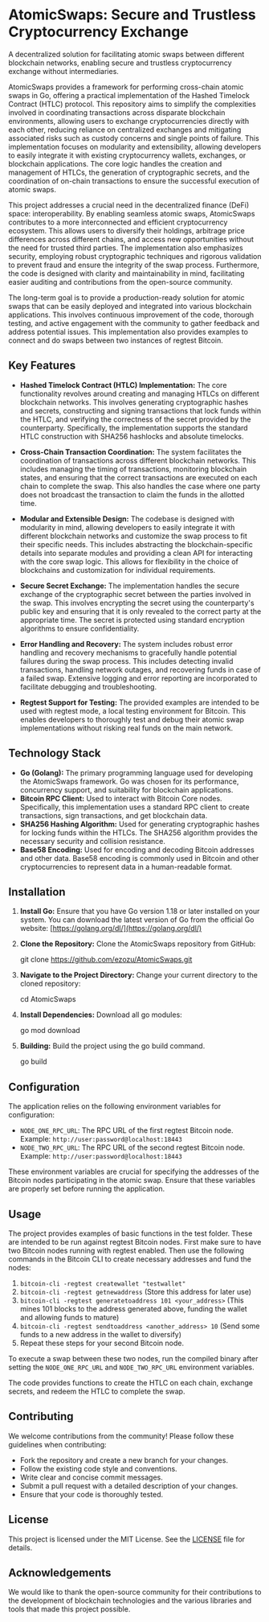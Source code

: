 # AtomicSwaps: Secure and Trustless Cryptocurrency Exchange

A decentralized solution for facilitating atomic swaps between different blockchain networks, enabling secure and trustless cryptocurrency exchange without intermediaries.

AtomicSwaps provides a framework for performing cross-chain atomic swaps in Go, offering a practical implementation of the Hashed Timelock Contract (HTLC) protocol. This repository aims to simplify the complexities involved in coordinating transactions across disparate blockchain environments, allowing users to exchange cryptocurrencies directly with each other, reducing reliance on centralized exchanges and mitigating associated risks such as custody concerns and single points of failure. This implementation focuses on modularity and extensibility, allowing developers to easily integrate it with existing cryptocurrency wallets, exchanges, or blockchain applications. The core logic handles the creation and management of HTLCs, the generation of cryptographic secrets, and the coordination of on-chain transactions to ensure the successful execution of atomic swaps.

This project addresses a crucial need in the decentralized finance (DeFi) space: interoperability. By enabling seamless atomic swaps, AtomicSwaps contributes to a more interconnected and efficient cryptocurrency ecosystem. This allows users to diversify their holdings, arbitrage price differences across different chains, and access new opportunities without the need for trusted third parties. The implementation also emphasizes security, employing robust cryptographic techniques and rigorous validation to prevent fraud and ensure the integrity of the swap process. Furthermore, the code is designed with clarity and maintainability in mind, facilitating easier auditing and contributions from the open-source community.

The long-term goal is to provide a production-ready solution for atomic swaps that can be easily deployed and integrated into various blockchain applications. This involves continuous improvement of the code, thorough testing, and active engagement with the community to gather feedback and address potential issues. This implementation also provides examples to connect and do swaps between two instances of regtest Bitcoin.

## Key Features

*   **Hashed Timelock Contract (HTLC) Implementation:** The core functionality revolves around creating and managing HTLCs on different blockchain networks. This involves generating cryptographic hashes and secrets, constructing and signing transactions that lock funds within the HTLC, and verifying the correctness of the secret provided by the counterparty. Specifically, the implementation supports the standard HTLC construction with SHA256 hashlocks and absolute timelocks.

*   **Cross-Chain Transaction Coordination:** The system facilitates the coordination of transactions across different blockchain networks. This includes managing the timing of transactions, monitoring blockchain states, and ensuring that the correct transactions are executed on each chain to complete the swap. This also handles the case where one party does not broadcast the transaction to claim the funds in the allotted time.

*   **Modular and Extensible Design:** The codebase is designed with modularity in mind, allowing developers to easily integrate it with different blockchain networks and customize the swap process to fit their specific needs. This includes abstracting the blockchain-specific details into separate modules and providing a clean API for interacting with the core swap logic. This allows for flexibility in the choice of blockchains and customization for individual requirements.

*   **Secure Secret Exchange:** The implementation handles the secure exchange of the cryptographic secret between the parties involved in the swap. This involves encrypting the secret using the counterparty's public key and ensuring that it is only revealed to the correct party at the appropriate time. The secret is protected using standard encryption algorithms to ensure confidentiality.

*   **Error Handling and Recovery:** The system includes robust error handling and recovery mechanisms to gracefully handle potential failures during the swap process. This includes detecting invalid transactions, handling network outages, and recovering funds in case of a failed swap. Extensive logging and error reporting are incorporated to facilitate debugging and troubleshooting.

*   **Regtest Support for Testing:** The provided examples are intended to be used with regtest mode, a local testing environment for Bitcoin. This enables developers to thoroughly test and debug their atomic swap implementations without risking real funds on the main network.

## Technology Stack

*   **Go (Golang):** The primary programming language used for developing the AtomicSwaps framework. Go was chosen for its performance, concurrency support, and suitability for blockchain applications.
*   **Bitcoin RPC Client:** Used to interact with Bitcoin Core nodes. Specifically, this implementation uses a standard RPC client to create transactions, sign transactions, and get blockchain data.
*   **SHA256 Hashing Algorithm:** Used for generating cryptographic hashes for locking funds within the HTLCs. The SHA256 algorithm provides the necessary security and collision resistance.
*   **Base58 Encoding:** Used for encoding and decoding Bitcoin addresses and other data. Base58 encoding is commonly used in Bitcoin and other cryptocurrencies to represent data in a human-readable format.

## Installation

1.  **Install Go:** Ensure that you have Go version 1.18 or later installed on your system. You can download the latest version of Go from the official Go website: [https://golang.org/dl/](https://golang.org/dl/)
2.  **Clone the Repository:** Clone the AtomicSwaps repository from GitHub:

    git clone https://github.com/ezozu/AtomicSwaps.git

3.  **Navigate to the Project Directory:** Change your current directory to the cloned repository:

    cd AtomicSwaps

4.  **Install Dependencies:** Download all go modules:

    go mod download

5.  **Building:** Build the project using the go build command.

    go build

## Configuration

The application relies on the following environment variables for configuration:

*   `NODE_ONE_RPC_URL`: The RPC URL of the first regtest Bitcoin node. Example: `http://user:password@localhost:18443`
*   `NODE_TWO_RPC_URL`: The RPC URL of the second regtest Bitcoin node. Example: `http://user:password@localhost:18443`

These environment variables are crucial for specifying the addresses of the Bitcoin nodes participating in the atomic swap. Ensure that these variables are properly set before running the application.

## Usage

The project provides examples of basic functions in the test folder. These are intended to be run against regtest Bitcoin nodes.
First make sure to have two Bitcoin nodes running with regtest enabled. Then use the following commands in the Bitcoin CLI to create necessary addresses and fund the nodes:

1.  `bitcoin-cli -regtest createwallet "testwallet"`
2.  `bitcoin-cli -regtest getnewaddress` (Store this address for later use)
3.  `bitcoin-cli -regtest generatetoaddress 101 <your_address>` (This mines 101 blocks to the address generated above, funding the wallet and allowing funds to mature)
4.  `bitcoin-cli -regtest sendtoaddress <another_address> 10` (Send some funds to a new address in the wallet to diversify)
5.  Repeat these steps for your second Bitcoin node.

To execute a swap between these two nodes, run the compiled binary after setting the `NODE_ONE_RPC_URL` and `NODE_TWO_RPC_URL` environment variables.

The code provides functions to create the HTLC on each chain, exchange secrets, and redeem the HTLC to complete the swap.

## Contributing

We welcome contributions from the community! Please follow these guidelines when contributing:

*   Fork the repository and create a new branch for your changes.
*   Follow the existing code style and conventions.
*   Write clear and concise commit messages.
*   Submit a pull request with a detailed description of your changes.
*   Ensure that your code is thoroughly tested.

## License

This project is licensed under the MIT License. See the [LICENSE](https://github.com/ezozu/AtomicSwaps/blob/main/LICENSE) file for details.

## Acknowledgements

We would like to thank the open-source community for their contributions to the development of blockchain technologies and the various libraries and tools that made this project possible.